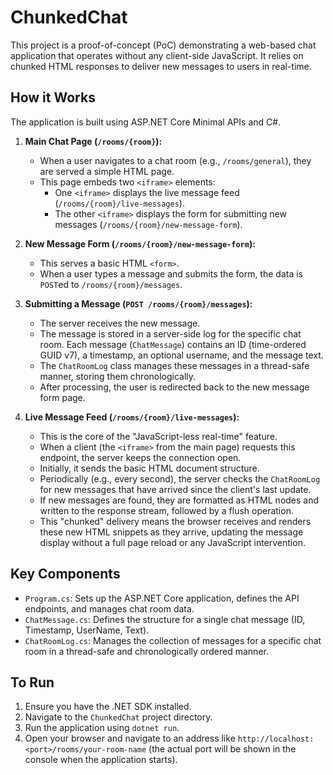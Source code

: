 # ChunkedChat

This project is a proof-of-concept (PoC) demonstrating a web-based chat application that operates without any client-side JavaScript. It relies on chunked HTML responses to deliver new messages to users in real-time.

## How it Works

The application is built using ASP.NET Core Minimal APIs and C#.

1.  **Main Chat Page (`/rooms/{room}`):**
    *   When a user navigates to a chat room (e.g., `/rooms/general`), they are served a simple HTML page.
    *   This page embeds two `<iframe>` elements:
        *   One `<iframe>` displays the live message feed (`/rooms/{room}/live-messages`).
        *   The other `<iframe>` displays the form for submitting new messages (`/rooms/{room}/new-message-form`).

2.  **New Message Form (`/rooms/{room}/new-message-form`):**
    *   This serves a basic HTML `<form>`.
    *   When a user types a message and submits the form, the data is `POST`ed to `/rooms/{room}/messages`.

3.  **Submitting a Message (`POST /rooms/{room}/messages`):**
    *   The server receives the new message.
    *   The message is stored in a server-side log for the specific chat room. Each message (`ChatMessage`) contains an ID (time-ordered GUID v7), a timestamp, an optional username, and the message text.
    *   The `ChatRoomLog` class manages these messages in a thread-safe manner, storing them chronologically.
    *   After processing, the user is redirected back to the new message form page.

4.  **Live Message Feed (`/rooms/{room}/live-messages`):**
    *   This is the core of the "JavaScript-less real-time" feature.
    *   When a client (the `<iframe>` from the main page) requests this endpoint, the server keeps the connection open.
    *   Initially, it sends the basic HTML document structure.
    *   Periodically (e.g., every second), the server checks the `ChatRoomLog` for new messages that have arrived since the client's last update.
    *   If new messages are found, they are formatted as HTML nodes and written to the response stream, followed by a flush operation.
    *   This "chunked" delivery means the browser receives and renders these new HTML snippets as they arrive, updating the message display without a full page reload or any JavaScript intervention.

## Key Components

*   `Program.cs`: Sets up the ASP.NET Core application, defines the API endpoints, and manages chat room data.
*   `ChatMessage.cs`: Defines the structure for a single chat message (ID, Timestamp, UserName, Text).
*   `ChatRoomLog.cs`: Manages the collection of messages for a specific chat room in a thread-safe and chronologically ordered manner.

## To Run

1.  Ensure you have the .NET SDK installed.
2.  Navigate to the `ChunkedChat` project directory.
3.  Run the application using `dotnet run`.
4.  Open your browser and navigate to an address like `http://localhost:<port>/rooms/your-room-name` (the actual port will be shown in the console when the application starts).

